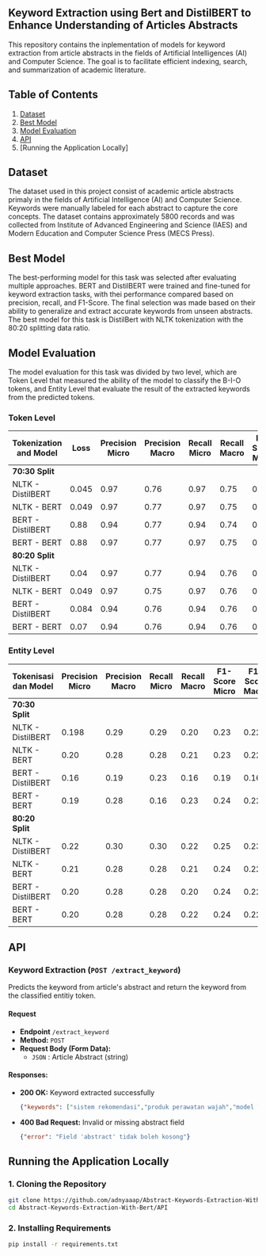 Keyword Extraction using Bert and DistilBERT to Enhance Understanding of Articles Abstracts
---
This repository contains the inplementation of models for keyword extraction from article abstracts in the fields of Artificial Intelligences (AI) and Computer Science. The goal is to facilitate efficient indexing, search, and summarization of academic literature.

## Table of Contents
1. [Dataset](#dataset)
2. [Best Model](#best-model)
3. [Model Evaluation](#model-evaluation)
4. [API](#api)
5. [Running the Application Locally]

## Dataset
The dataset used in this project consist of academic article abstracts primaly in the fields of Artificial Intelligence (AI) and Computer Science. Keywords were manually labeled for each abstract to capture the core concepts. The dataset contains approximately 5800 records and was collected from Institute of Advanced Engineering and Science (IAES) and Modern Education and Computer Science Press (MECS Press).

## Best Model
The best-performing model for this task was selected after evaluating multiple approaches. BERT and DistilBERT were trained and fine-tuned for keyword extraction tasks, with thei performance compared based on precision, recall, and F1-Score. The final selection was made based on their ability to generalize and extract accurate keywords from unseen abstracts. The best model for this task is DistilBert with NLTK tokenization with the 80:20 splitting data ratio.

## Model Evaluation
The model evaluation for this task was divided by two level, which are Token Level that measured the ability of the model to classify the B-I-O tokens, and Entity Level that evaluate the result of the extracted keywords from the predicted tokens.

### Token Level
| Tokenization and Model       | Loss   | Precision Micro | Precision Macro | Recall Micro | Recall Macro | F1-Score Micro | F1-Score Macro |
|------------------------------|--------|-----------------|-----------------|--------------|--------------|----------------|----------------|
| **70:30 Split**              |        |                 |                 |              |              |                |                |
| NLTK - DistilBERT            | 0.045  | 0.97            | 0.76            | 0.97         | 0.75         | 0.97           | 0.75           |
| NLTK - BERT                  | 0.049  | 0.97            | 0.77            | 0.97         | 0.75         | 0.97           | 0.76           |
| BERT - DistilBERT            | 0.88   | 0.94            | 0.77            | 0.94         | 0.74         | 0.94           | 0.75           |
| BERT - BERT                  | 0.88   | 0.97            | 0.77            | 0.97         | 0.75         | 0.97           | 0.76           |
| **80:20 Split**              |        |                 |                 |              |              |                |                |
| NLTK - DistilBERT            | 0.04   | 0.97            | 0.77            | 0.94         | 0.76         | 0.94           | 0.76           |
| NLTK - BERT                  | 0.049  | 0.97            | 0.75            | 0.97         | 0.76         | 0.97           | 0.75           |
| BERT - DistilBERT            | 0.084  | 0.94            | 0.76            | 0.94         | 0.76         | 0.94           | 0.76           |
| BERT - BERT                  | 0.07   | 0.94            | 0.76            | 0.94         | 0.76         | 0.94           | 0.76           |


### Entity Level
| Tokenisasi dan Model       | Precision Micro | Precision Macro | Recall Micro | Recall Macro | F1-Score Micro | F1-Score Macro | Mayor Match | Total Match |
|----------------------------|-----------------|-----------------|--------------|--------------|----------------|----------------|-------------|-------------|
| **70:30 Split**            |                 |                 |              |              |                |                |             |             |
| NLTK - DistilBERT          | 0.198           | 0.29           | 0.29         | 0.20         | 0.23           | 0.22           | 34.34%      | 64.64%      |
| NLTK - BERT                | 0.20            | 0.28           | 0.28         | 0.21         | 0.23           | 0.22           | 34.34%      | 66.19%      |
| BERT - DistilBERT          | 0.16            | 0.19           | 0.23         | 0.16         | 0.19           | 0.16           | 29.76%      | 45.72%      |
| BERT - BERT                | 0.19            | 0.28           | 0.16         | 0.23         | 0.24           | 0.22           | 38.72%      | 64.30%      |
| **80:20 Split**            |                 |                |              |              |                |                |             |             |
| NLTK - DistilBERT          | 0.22            | 0.30           | 0.30         | 0.22         | 0.25           | 0.23           | 34.34%      | 66.23%      |
| NLTK - BERT                | 0.21            | 0.28           | 0.28         | 0.21         | 0.24           | 0.22           | 29.76%      | 45.68%      |
| BERT - DistilBERT          | 0.20            | 0.28           | 0.28         | 0.20         | 0.24           | 0.22           | 38.71%      | 64.41%      |
| BERT - BERT                | 0.20            | 0.28           | 0.28         | 0.22         | 0.24           | 0.22           | 34.34%      | 66.23%      |

## API

### Keyword Extraction (`POST /extract_keyword`)
Predicts the keyword from article's abstract and return the keyword from the classified entitiy token.

#### Request
- **Endpoint** `/extract_keyword`
- **Method:** `POST`
- **Request Body (Form Data):**
  - `JSON` : Article Abstract (string)

#### Responses:
- **200 OK:** Keyword extracted successfully
  ```json
  {"keywords": ["sistem rekomendasi","produk perawatan wajah","model Transformer","ekstraksi kata kunci"],"message": "Ok"}
  ```
- **400 Bad Request:** Invalid or missing abstract field
  ```json
  {"error": "Field 'abstract' tidak boleh kosong"}
  ```
## Running the Application Locally
### 1. Cloning the Repository
```bash
git clone https://github.com/adnyaaap/Abstract-Keywords-Extraction-With-Bert
cd Abstract-Keywords-Extraction-With-Bert/API
````
### 2. Installing Requirements 
```bash
pip install -r requirements.txt
````
